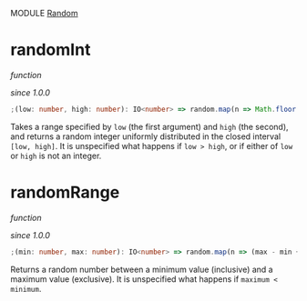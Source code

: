 MODULE [Random](https://github.com/gcanti/fp-ts/blob/master/src/Random.ts)

# randomInt

_function_

_since 1.0.0_

```ts
;(low: number, high: number): IO<number> => random.map(n => Math.floor((high - low + 1) * n + low))
```

Takes a range specified by `low` (the first argument) and `high` (the second), and returns a random integer uniformly
distributed in the closed interval `[low, high]`. It is unspecified what happens if `low > high`, or if either of
`low` or `high` is not an integer.

# randomRange

_function_

_since 1.0.0_

```ts
;(min: number, max: number): IO<number> => random.map(n => (max - min + 1) * n + min)
```

Returns a random number between a minimum value (inclusive) and a maximum value (exclusive). It is unspecified what
happens if `maximum < minimum`.
